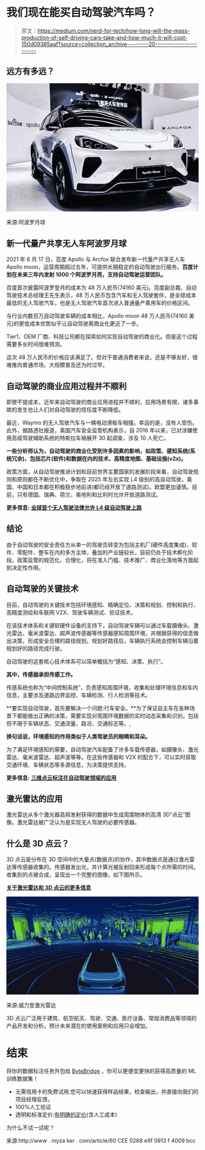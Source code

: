 # 我们现在能买自动驾驶汽车吗？

> 原文：<https://medium.com/nerd-for-tech/how-long-will-the-mass-production-of-self-driving-cars-take-and-how-much-it-will-cost-150d09385aaf?source=collection_archive---------20----------------------->

## 远方有多远？

![](img/923c1c770d5cb6fb3d1035f2a32982f0.png)

来源:阿波罗月球

## 新一代量产共享无人车阿波罗月球

2021 年 6 月 17 日，百度 Apollo 与 Arcfox 联合发布新一代量产共享无人车 Apollo moon，运营周期超过五年，可提供长期稳定的自动驾驶出行服务。**百度计划在未来三年内发射 1000 个阿波罗月亮，支持自动驾驶运营团队。**

百度首次披露阿波罗登月的成本为 48 万人民币(74160 美元)。百度副总裁、自动驾驶技术总经理王先生表示，48 万人民币包含汽车和无人驾驶套件，是全球成本最低的无人驾驶汽车，也是无人驾驶汽车首次进入普通量产乘用车的价格区间。

与行业内数百万自动驾驶车辆的成本相比，Apollo moon 48 万人民币(74160 美元)的更低成本优势似乎让自动驾驶离商业化更近了一步。

Tier1、OEM 厂商、科技公司都在探索如何实现自动驾驶的商业化。但是这个过程需要多长时间很难预测。

这次 48 万人民币的价格应该满足了。但对于普通消费者来说，还是不够友好，很难推向普通市场，大规模普及还为时过早。

## 自动驾驶的商业应用过程并不顺利

即使不提成本，近年来自动驾驶的商业应用进程并不顺利，应用场景有限，诸多事故的发生也让人们对自动驾驶的信任度不断降低。

最近，Waymo 的无人驾驶汽车与一辆电动滑板车相撞。幸运的是，没有人受伤。此外，据路透社报道，美国汽车安全监管机构表示，自 2016 年以来，已对涉嫌使用高级驾驶辅助系统的特斯拉车祸展开 30 起调查，涉及 10 人死亡。

**一些分析师认为，自动驾驶的商业化受到许多因素的影响，如政策、感知系统(系统冗余)、包括芯片(软件)和数据在内的技术、高精度地图、基础设施(v2x)。**

政策方面，从自动驾驶推进计划和目前世界主要国家的发展阶段来看，自动驾驶规则和原则都在不断优化中，争取在 2025 年左右实现 L4 级别的高自动驾驶。美国、中国和日本都在积极稳步地前进(都已经开放了道路测试)。欧盟更加谨慎。目前，只有德国、瑞典、荷兰、奥地利和比利时允许开放道路测试。

**更多信息:** [**全球首个无人驾驶法律允许 L4 级自动驾驶上路**](https://tinyurl.com/s6yva66e)

## 结论

由于自动驾驶的安全责任方从单一的驾驶员转变为包括主机厂(硬件高度集成)、软件、零配件、整车在内的多方主体，叠加的产业链较长，目前仍处于技术孵化阶段。政策监管的规范化、合理化，将在准入门槛、技术推广、商业化落地等方面起到决定性作用。

## 自动驾驶的关键技术

目前，自动驾驶的关键技术包括环境感知、精确定位、决策和规划、控制和执行、高精度测绘和车联网 V2X、驾驶车辆测试、验证技术。

在该技术体系和关键软硬件设备的支持下，自动驾驶车辆可以通过车载摄像头、激光雷达、毫米波雷达、超声波传感器等传感器感知周围环境，并根据获得的信息做出决策，形成安全合理的路径规划。规划好路径后，车辆执行系统会控制车辆沿着规划好的路径完成行驶。

自动驾驶的这套核心技术体系可以简单概括为“感知、决策、执行”。

**其中，传感器承担传感工作。**

传感系统也称为“中间控制系统”，负责感知周围环境，收集和处理环境信息和车内信息，主要涉及道路边界监控、车辆检测、行人检测等技术。

**要实现自动驾驶，首先要解决一个问题:行车安全。**为了保证自主车在各种场景下都能做出正确的决策，需要实现对周围环境数据的实时动态采集和识别，包括但不限于车辆状态、交通流量、路况、交通标志等。,

**换句话说，环境感知的作用类似于人类驾驶员的眼睛和耳朵。**

为了满足环境感知的需要，自动驾驶汽车配备了许多车载传感器，如摄像头、激光雷达、毫米波雷达、超声波等等。在这些传感器和 V2X 的配合下，可以实时获取交通环境、车辆状态等多源信息，为决策提供支持。

**更多信息:** [**三维点云标注在自动驾驶领域的应用**](https://tinyurl.com/yxfms9en)

## 激光雷达的应用

激光雷达从多个激光器高频发射获得的数据中生成周围物体的高清 3D“点云”图像。激光雷达被广泛认为是实现无人驾驶的必要传感器。

## 什么是 3D 点云？

3D 点云是分布在 3D 空间中的大量点(数据点)的协作，其中数据点是通过激光雷达等传感器收集的。传感器发出光，并计算光被反射回来形成每个点所需的时间。收集到的点被合成，呈现出一个完整的图像，如下图所示。

[**关于激光雷达和 3D 点云的更多信息**](https://tinyurl.com/w3kav68k)

![](img/de6c9d9b28b5417021daff9c6948c8f9.png)

来源:威力登激光雷达

3D 点云广泛用于建筑、航空航天、驾驶、交通、医疗设备、常规消费品等领域的产品开发和分析。预计未来潜在的使用案例和应用只会增加。

# 结束

将你的数据标注任务外包给 [ByteBridge](https://tinyurl.com/yc5cjddk) ，你可以更便宜更快的获得高质量的 ML 训练数据集！

*   无需信用卡的免费试用:您可以快速获得样品结果，检查输出，并直接向我们的项目经理反馈。
*   100%人工验证
*   透明和标准定价:[有明确的定价](https://www.bytebridge.io/#/?module=price)(含人工成本)

为什么不试一试呢？

来源:http://www . myza ker . com/article/60 CEE 0268 e9f 0913 f 4009 bcc